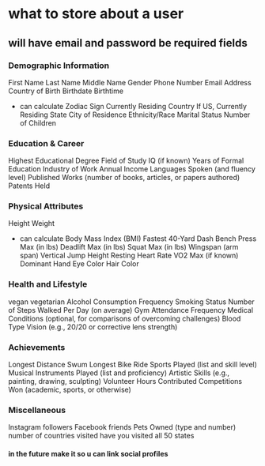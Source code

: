 # what to store about a user
## will have email and password be required fields

### Demographic Information
First Name
Last Name
Middle Name
Gender
Phone Number
Email Address
Country of Birth
Birthdate
Birthtime
- can calculate Zodiac Sign 
Currently Residing Country
If US, Currently Residing State
City of Residence
Ethnicity/Race
Marital Status
Number of Children

### Education & Career
Highest Educational Degree
Field of Study
IQ (if known)
Years of Formal Education
Industry of Work
Annual Income
Languages Spoken (and fluency level)
Published Works (number of books, articles, or papers authored)
Patents Held


### Physical Attributes
Height
Weight
 - can calculate Body Mass Index (BMI)
Fastest 40-Yard Dash
Bench Press Max (in lbs)
Deadlift Max (in lbs)
Squat Max (in lbs)
Wingspan (arm span)
Vertical Jump Height
Resting Heart Rate
VO2 Max (if known)
Dominant Hand
Eye Color
Hair Color


### Health and Lifestyle
vegan
vegetarian
Alcohol Consumption Frequency
Smoking Status
Number of Steps Walked Per Day (on average)
Gym Attendance Frequency
Medical Conditions (optional, for comparisons of overcoming challenges)
Blood Type
Vision (e.g., 20/20 or corrective lens strength)


### Achievements
Longest Distance Swum
Longest Bike Ride
Sports Played (list and skill level)
Musical Instruments Played (list and proficiency)
Artistic Skills (e.g., painting, drawing, sculpting)
Volunteer Hours Contributed
Competitions Won (academic, sports, or otherwise)

### Miscellaneous
Instagram followers
Facebook friends
Pets Owned (type and number)
number of countries visited
have you visited all 50 states

#### in the future make it so u can link social profiles